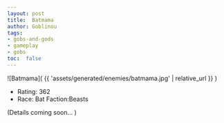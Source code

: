 ```yaml
---
layout: post
title:  Batmama
author: Goblinou
tags:
- gobs-and-gods
- gameplay
- gobs
toc:  false
---
```


![Batmama]( {{ 'assets/generated/enemies/batmama.jpg' | relative_url }} )
- Rating: 362
- Race: Bat  Faction:Beasts

(Details coming soon... )